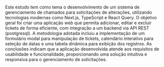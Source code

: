Este estudo tem como tema o desenvolvimento de um sistema de gerenciamento de chamados para solicitações de alterações, utilizando tecnologias modernas como Next.js, TypeScript e React Query. O objetivo geral foi criar uma aplicação web que permita adicionar, editar e excluir tickets de forma eficiente, com integração a um backend via API REST (postgresql). A metodologia adotada incluiu a implementação de um formulário modal para manipulação de tickets, calendário interativo para seleção de datas e uma tabela dinâmica para exibição dos registros. As conclusões indicam que a aplicação desenvolvida atende aos requisitos de usabilidade e funcionalidade, proporcionando uma solução intuitiva e responsiva para o gerenciamento de solicitações.
